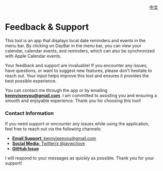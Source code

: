 <p align="right">
  <a href="./feedback.zh.md">中文</a>
</p>
<!--rehype:style=float: right; bottom: -36px; position: relative;-->

Feedback & Support
===

This tool is an app that displays local date reminders and events in the menu bar. By clicking on DayBar in the menu bar, you can view your calendar, calendar events, and reminders, which can also be synchronized with Apple Calendar events.

Your feedback and support are invaluable! If you encounter any issues, have questions, or want to suggest new features, please don't hesitate to reach out. Your input helps improve this tool and ensures it provides the best possible experience.  

You can contact me through the app or by emailing **kennyiseeyou@gmail.com**. I am committed to assisting you and ensuring a smooth and enjoyable experience. Thank you for choosing this tool!  

### Contact Information  

If you need support or encounter any issues while using the application, feel free to reach out via the following channels:  

- [**Email Support**: kennyiseeyou@gmail.com](mailto:kennyiseeyou@gmail.com)  
- [**Social Media**: Twitter/x @jaywcjlove](https://twitter.com/jaywcjlove)  
- [**GitHub Issue**](https://github.com/jaywcjlove/iconed/issues/new/choose)  

I will respond to your messages as quickly as possible. Thank you for your support!
